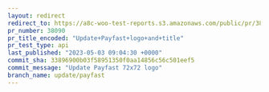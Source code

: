 ```yaml
---
layout: redirect
redirect_to: https://a8c-woo-test-reports.s3.amazonaws.com/public/pr/38090/api/index.html
pr_number: 38090
pr_title_encoded: "Update+Payfast+logo+and+title"
pr_test_type: api
last_published: "2023-05-03 09:04:30 +0000"
commit_sha: 33896900b03f58951350f0aa14856c56c501eef5
commit_message: "Update Payfast 72x72 logo"
branch_name: update/payfast
---
```

